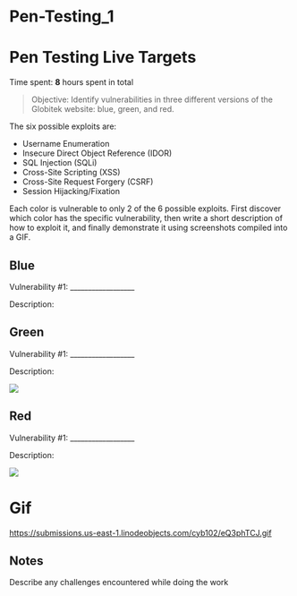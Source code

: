 # Pen-Testing_1
# Pen Testing Live Targets

Time spent: **8** hours spent in total

> Objective: Identify vulnerabilities in three different versions of the Globitek website: blue, green, and red.

The six possible exploits are:

* Username Enumeration
* Insecure Direct Object Reference (IDOR)
* SQL Injection (SQLi)
* Cross-Site Scripting (XSS)
* Cross-Site Request Forgery (CSRF)
* Session Hijacking/Fixation

Each color is vulnerable to only 2 of the 6 possible exploits. First discover which color has the specific vulnerability, then write a short description of how to exploit it, and finally demonstrate it using screenshots compiled into a GIF.

## Blue

Vulnerability #1: __________________

Description:

## Green

Vulnerability #1: __________________

Description:

<img src="green-vuln1.gif">


## Red

Vulnerability #1: __________________

Description:

<img src="red-vuln1.gif">

# Gif
https://submissions.us-east-1.linodeobjects.com/cyb102/eQ3phTCJ.gif
## Notes

Describe any challenges encountered while doing the work


